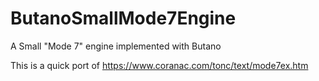 # ButanoSmallMode7Engine
A Small "Mode 7" engine implemented with Butano

This is a quick port of https://www.coranac.com/tonc/text/mode7ex.htm
